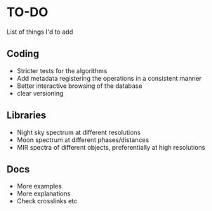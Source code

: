 # TO-DO

List of things I'd to add

## Coding

- Stricter tests for the algorithms
- Add metadata registering the operations in a consistent manner
- Better interactive browsing of the database
- clear versioning

## Libraries

- Night sky spectrum at different resolutions
- Moon spectrum at different phases/distances
- MIR spectra of different objects, preferentially at high resolutions

## Docs

- More examples
- More explanations
- Check crosslinks etc
 